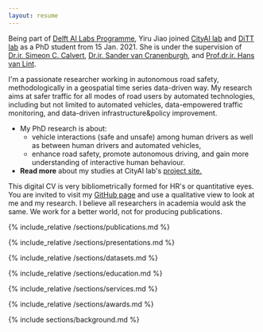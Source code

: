 ```yaml
---
layout: resume
---
```

Being part of [<u>Delft AI Labs Programme</u>](https://www.tudelft.nl/ai/tu-delft-ai-labs), Yiru Jiao joined [<u>CityAI lab</u>](https://www.tudelft.nl/en/ai/cityai-lab) and [<u>DiTT lab</u>](https://www.tudelft.nl/citg/over-faculteit/afdelingen/transport-planning/research/labs/data-analytics-and-traffic-simulation-lab/dittlab-tu-delft/) as a PhD student from 15 Jan. 2021. She is under the supervision of [<u>Dr.ir. Simeon C. Calvert</u>](https://scholar.google.nl/citations?user=pwVbHHEAAAAJ&hl=nl), [<u>Dr.ir. Sander van Cranenburgh</u>](https://scholar.google.nl/citations?user=-FNYwWYAAAAJ&hl=en&inst=6173373803492361994&oi=ao), and [<u>Prof.dr.ir. Hans van Lint</u>](https://scholar.google.nl/citations?user=Q95PbrMAAAAJ&hl=en&inst=6173373803492361994&oi=sra). 

I'm a passionate researcher working in autonomous road safety, methodologically in a geospatial time series data-driven way. My research aims at safer traffic for all modes of road users by automated technologies, including but not limited to automated vehicles, data-empowered traffic monitoring, and data-driven infrastructure&policy improvement.

- My PhD research is about:
  - vehicle interactions (safe and unsafe) among human drivers as well as between human drivers and automated vehicles,
  - enhance road safety, promote autonomous driving, and gain more understanding of interactive human behaviour. 
- <b>Read more</b> about my studies at CityAI lab's [<u>project site.</u>](https://www.cityai-lab.nl/vehicle-coordination/)

This digital CV is very bibliometrically formed for HR's or quantitative eyes. You are invited to visit my [GitHub page](https://github.com/Yiru-Jiao) and use a qualitative view to look at me and my research. I believe all researchers in academia would ask the same. We work for a better world, not for producing publications.

{% include_relative /sections/publications.md %}

{% include_relative /sections/presentations.md %}

{% include_relative /sections/datasets.md %}

{% include_relative /sections/education.md %}

{% include_relative /sections/services.md %}

{% include_relative /sections/awards.md %}

{% include sections/background.md %}
